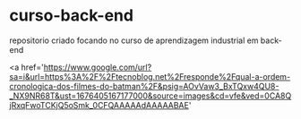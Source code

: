 # curso-back-end
repositorio criado focando no curso de aprendizagem industrial em back-end

<a href='https://www.google.com/url?sa=i&url=https%3A%2F%2Ftecnoblog.net%2Fresponde%2Fqual-a-ordem-cronologica-dos-filmes-do-batman%2F&psig=AOvVaw3_BxTQxw4QU8-_NX9NR68T&ust=1676405167177000&source=images&cd=vfe&ved=0CA8QjRxqFwoTCKjQ5oSmk_0CFQAAAAAdAAAAABAE'

